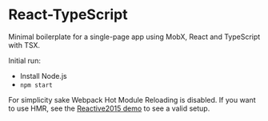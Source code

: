 # React-TypeScript

Minimal boilerplate for a single-page app using MobX, React and TypeScript with TSX.

Initial run:

* Install Node.js
* `npm start`

For simplicity sake Webpack Hot Module Reloading is disabled. If you want to use HMR, see the [Reactive2015 demo](https://github.com/mobxjs/mobx-reactive2015-demo) to see a valid setup.

